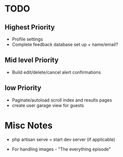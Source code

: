# TODO

## Highest Priority

* Profile settings
* Complete feedback database set up + name/email?

## Mid level Priority

* Build edit/delete/cancel alert confirmations

## low Priority

* Paginate/autoload scroll index and results pages
* create user garage view for guests

# Misc Notes

* php artisan serve = start dev server (if applicable)

* For handling images - "The everything episode"